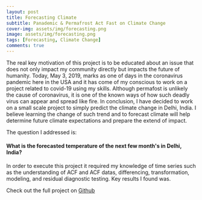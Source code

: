 ```yaml
---
layout: post
title: Forecasting Climate
subtitle: Panademic & Permafrost Act Fast on Climate Change
cover-img: assets/img/forecasting.png
image: assets/img/forecasting.png
tags: [Forecasting, Climate Change]
comments: true
---
```


The real key motivation of this project is to be educated about an issue that does not only impact my community directly but impacts the future of humanity. Today, May 3, 2019, marks as one of days in the coronavirus pandemic here in the USA and it has come of my conscious to work on a project related to covid-19 using my skills. Although permafost is unlikely the cause of coronavirus, it is one of the known ways of how such deadly virus can appear and spread like fire. In conclusion, I have decided to work on a small scale project to simply predict the climate change in Delhi, India. I believe learning the change of such trend and to forecast climate will help determine future climate expectations and prepare the extend of impact. 

The question I addressed is:
#### What is the forecasted temperature of the next few month's in Delhi, India? 


In order to execute this project it required my knowledge of time series such as the understanding of ACF and ACF datas, differencing, transformation, modeling, and residual diagnostic testing. Key results I found was.


Check out the full project on [Github](https://github.com/sunny7x7/Forecasting)



